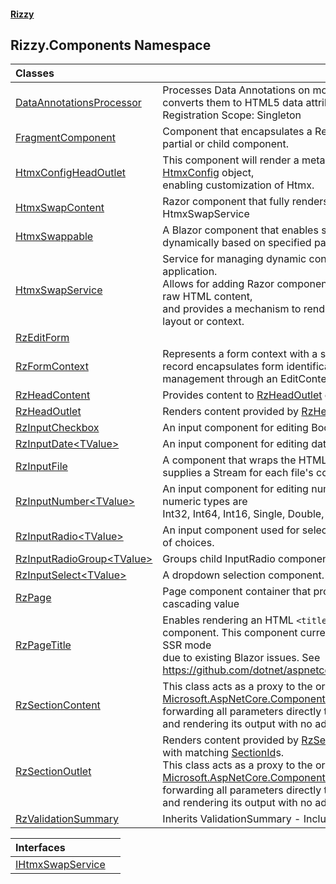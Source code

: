 #### [Rizzy](index 'index')

## Rizzy.Components Namespace

| Classes | |
| :--- | :--- |
| [DataAnnotationsProcessor](Rizzy.Components.DataAnnotationsProcessor 'Rizzy.Components.DataAnnotationsProcessor') | Processes Data Annotations on model properties and converts them to HTML5 data attributes.<br/>Registration Scope: Singleton |
| [FragmentComponent](Rizzy.Components.FragmentComponent 'Rizzy.Components.FragmentComponent') | Component that encapsulates a RenderFragment for use as a partial or child component. |
| [HtmxConfigHeadOutlet](Rizzy.Components.HtmxConfigHeadOutlet 'Rizzy.Components.HtmxConfigHeadOutlet') | This component will render a meta tag with the serialized [HtmxConfig](Rizzy.HtmxConfig 'Rizzy.HtmxConfig') object,<br/>enabling customization of Htmx. |
| [HtmxSwapContent](Rizzy.Components.HtmxSwapContent 'Rizzy.Components.HtmxSwapContent') | Razor component that fully renders any content from HtmxSwapService |
| [HtmxSwappable](Rizzy.Components.HtmxSwappable 'Rizzy.Components.HtmxSwappable') | A Blazor component that enables swapping HTML content dynamically based on specified parameters through Htmx. |
| [HtmxSwapService](Rizzy.Components.HtmxSwapService 'Rizzy.Components.HtmxSwapService') | Service for managing dynamic content swaps in a Blazor application.<br/>Allows for adding Razor components, RenderFragments, and raw HTML content,<br/>and provides a mechanism to render them within a specified layout or context. |
| [RzEditForm](Rizzy.Components.RzEditForm 'Rizzy.Components.RzEditForm') | |
| [RzFormContext](Rizzy.Components.RzFormContext 'Rizzy.Components.RzFormContext') | Represents a form context with a strongly typed model. This record encapsulates form identification, naming, and state management through an EditContext. |
| [RzHeadContent](Rizzy.Components.RzHeadContent 'Rizzy.Components.RzHeadContent') | Provides content to [RzHeadOutlet](Rizzy.Components.RzHeadOutlet 'Rizzy.Components.RzHeadOutlet') components. |
| [RzHeadOutlet](Rizzy.Components.RzHeadOutlet 'Rizzy.Components.RzHeadOutlet') | Renders content provided by [RzHeadContent](Rizzy.Components.RzHeadContent 'Rizzy.Components.RzHeadContent') components. |
| [RzInputCheckbox](Rizzy.Components.RzInputCheckbox 'Rizzy.Components.RzInputCheckbox') | An input component for editing Boolean values. |
| [RzInputDate&lt;TValue&gt;](Rizzy.Components.RzInputDate_TValue_ 'Rizzy.Components.RzInputDate<TValue>') | An input component for editing date values. |
| [RzInputFile](Rizzy.Components.RzInputFile 'Rizzy.Components.RzInputFile') | A component that wraps the HTML file input element and supplies a Stream for each file's contents. |
| [RzInputNumber&lt;TValue&gt;](Rizzy.Components.RzInputNumber_TValue_ 'Rizzy.Components.RzInputNumber<TValue>') | An input component for editing numeric values. Supported numeric types are<br/>Int32, Int64, Int16, Single, Double, Decimal. |
| [RzInputRadio&lt;TValue&gt;](Rizzy.Components.RzInputRadio_TValue_ 'Rizzy.Components.RzInputRadio<TValue>') | An input component used for selecting a value from a group of choices. |
| [RzInputRadioGroup&lt;TValue&gt;](Rizzy.Components.RzInputRadioGroup_TValue_ 'Rizzy.Components.RzInputRadioGroup<TValue>') | Groups child InputRadio components. |
| [RzInputSelect&lt;TValue&gt;](Rizzy.Components.RzInputSelect_TValue_ 'Rizzy.Components.RzInputSelect<TValue>') | A dropdown selection component. |
| [RzPage](Rizzy.Components.RzPage 'Rizzy.Components.RzPage') | Page component container that provides a ViewContext cascading value |
| [RzPageTitle](Rizzy.Components.RzPageTitle 'Rizzy.Components.RzPageTitle') | Enables rendering an HTML `<title>` to a [RzHeadOutlet](Rizzy.Components.RzHeadOutlet 'Rizzy.Components.RzHeadOutlet') component. This component currently is not operational in SSR mode<br/>due to existing Blazor issues.  See https://github.com/dotnet/aspnetcore/issues/50268 |
| [RzSectionContent](Rizzy.Components.RzSectionContent 'Rizzy.Components.RzSectionContent') | This class acts as a proxy to the original [Microsoft.AspNetCore.Components.Sections.SectionContent](https://docs.microsoft.com/en-us/dotnet/api/Microsoft.AspNetCore.Components.Sections.SectionContent 'Microsoft.AspNetCore.Components.Sections.SectionContent'), forwarding all parameters directly to it<br/>and rendering its output with no additional markup. |
| [RzSectionOutlet](Rizzy.Components.RzSectionOutlet 'Rizzy.Components.RzSectionOutlet') | Renders content provided by [RzSectionContent](Rizzy.Components.RzSectionContent 'Rizzy.Components.RzSectionContent') components with matching [SectionId](Rizzy.Components.RzSectionOutlet.SectionId 'Rizzy.Components.RzSectionOutlet.SectionId')s.<br/>This class acts as a proxy to the original [Microsoft.AspNetCore.Components.Sections.SectionOutlet](https://docs.microsoft.com/en-us/dotnet/api/Microsoft.AspNetCore.Components.Sections.SectionOutlet 'Microsoft.AspNetCore.Components.Sections.SectionOutlet'), forwarding all parameters directly to it<br/>and rendering its output with no additional markup. |
| [RzValidationSummary](Rizzy.Components.RzValidationSummary 'Rizzy.Components.RzValidationSummary') | Inherits ValidationSummary - Included for consistency |

| Interfaces | |
| :--- | :--- |
| [IHtmxSwapService](Rizzy.Components.IHtmxSwapService 'Rizzy.Components.IHtmxSwapService') | |

